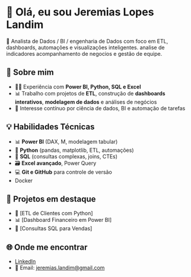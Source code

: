 # 👋 Olá, eu sou Jeremias Lopes Landim

🎯 Analista de Dados / BI / engenharia de Dados  com foco em ETL, dashboards, automações e visualizações inteligentes. 
analise de indicadores acompanhamento de negocios e gestão de equipe.

## 🧠 Sobre mim

- 👨‍💻 Experiência com **Power BI, Python, SQL e Excel**
- 📊 Trabalho com projetos de **ETL**, construção de **dashboards interativos**, **modelagem de dados** e análises de negócios
- 🚀 Interesse contínuo por ciência de dados, BI e automação de tarefas

## 💡 Habilidades Técnicas

- 📊 **Power BI** (DAX, M, modelagem tabular)
- 🐍 **Python** (pandas, matplotlib, ETL, automações)
- 🧮 **SQL** (consultas complexas, joins, CTEs)
- 🗃️ **Excel avançado**, Power Query
- 💻 **Git e GitHub** para controle de versão
- Docker

## 📂 Projetos em destaque

- 🔄 [ETL de Clientes com Python]
- 📊 [Dashboard Financeiro em Power BI]
- 🧮 [Consultas SQL para Vendas]

## 🌐 Onde me encontrar

- [LinkedIn](https://www.linkedin.com/in/jeremias-lopes-landim/)
- 📧 Email: jeremias.landim@gmail.com

